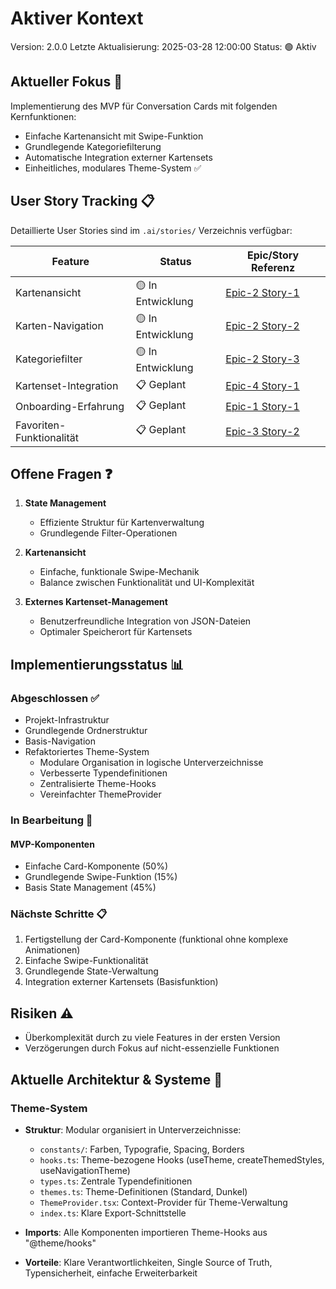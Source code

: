 # Aktiver Kontext

Version: 2.0.0
Letzte Aktualisierung: 2025-03-28 12:00:00
Status: 🟢 Aktiv

## Aktueller Fokus 🎯

Implementierung des MVP für Conversation Cards mit folgenden Kernfunktionen:

- Einfache Kartenansicht mit Swipe-Funktion
- Grundlegende Kategoriefilterung
- Automatische Integration externer Kartensets
- Einheitliches, modulares Theme-System ✅

## User Story Tracking 📋

Detaillierte User Stories sind im `.ai/stories/` Verzeichnis verfügbar:

| Feature                  | Status            | Epic/Story Referenz                                |
| ------------------------ | ----------------- | -------------------------------------------------- |
| Kartenansicht            | 🟡 In Entwicklung | [Epic-2 Story-1](../.ai/stories/epic-2/story-1.md) |
| Karten-Navigation        | 🟡 In Entwicklung | [Epic-2 Story-2](../.ai/stories/epic-2/story-2.md) |
| Kategoriefilter          | 🟡 In Entwicklung | [Epic-2 Story-3](../.ai/stories/epic-2/story-3.md) |
| Kartenset-Integration    | 📋 Geplant        | [Epic-4 Story-1](../.ai/stories/epic-4/story-1.md) |
| Onboarding-Erfahrung     | 📋 Geplant        | [Epic-1 Story-1](../.ai/stories/epic-1/story-1.md) |
| Favoriten-Funktionalität | 📋 Geplant        | [Epic-3 Story-2](../.ai/stories/epic-3/story-2.md) |

## Offene Fragen ❓

1. **State Management**

   - Effiziente Struktur für Kartenverwaltung
   - Grundlegende Filter-Operationen

2. **Kartenansicht**

   - Einfache, funktionale Swipe-Mechanik
   - Balance zwischen Funktionalität und UI-Komplexität

3. **Externes Kartenset-Management**
   - Benutzerfreundliche Integration von JSON-Dateien
   - Optimaler Speicherort für Kartensets

## Implementierungsstatus 📊

### Abgeschlossen ✅

- Projekt-Infrastruktur
- Grundlegende Ordnerstruktur
- Basis-Navigation
- Refaktoriertes Theme-System
  - Modulare Organisation in logische Unterverzeichnisse
  - Verbesserte Typendefinitionen
  - Zentralisierte Theme-Hooks
  - Vereinfachter ThemeProvider

### In Bearbeitung 🔄

#### MVP-Komponenten

- Einfache Card-Komponente (50%)
- Grundlegende Swipe-Funktion (15%)
- Basis State Management (45%)

### Nächste Schritte 📋

1. Fertigstellung der Card-Komponente (funktional ohne komplexe Animationen)
2. Einfache Swipe-Funktionalität
3. Grundlegende State-Verwaltung
4. Integration externer Kartensets (Basisfunktion)

## Risiken ⚠️

- Überkomplexität durch zu viele Features in der ersten Version
- Verzögerungen durch Fokus auf nicht-essenzielle Funktionen

## Aktuelle Architektur & Systeme 📐

### Theme-System

- **Struktur**: Modular organisiert in Unterverzeichnisse:

  - `constants/`: Farben, Typografie, Spacing, Borders
  - `hooks.ts`: Theme-bezogene Hooks (useTheme, createThemedStyles, useNavigationTheme)
  - `types.ts`: Zentrale Typendefinitionen
  - `themes.ts`: Theme-Definitionen (Standard, Dunkel)
  - `ThemeProvider.tsx`: Context-Provider für Theme-Verwaltung
  - `index.ts`: Klare Export-Schnittstelle

- **Imports**: Alle Komponenten importieren Theme-Hooks aus "@theme/hooks"

- **Vorteile**: Klare Verantwortlichkeiten, Single Source of Truth, Typensicherheit, einfache Erweiterbarkeit
